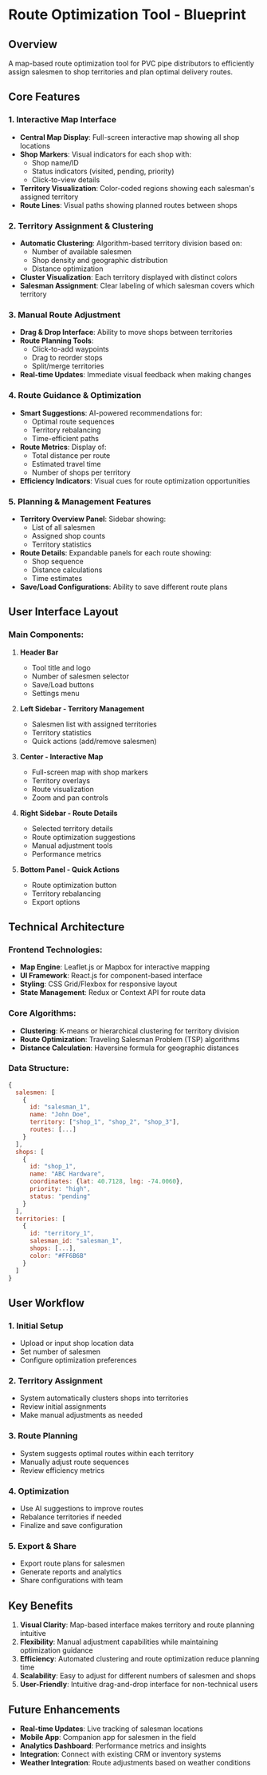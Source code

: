 # Route Optimization Tool - Blueprint

## Overview
A map-based route optimization tool for PVC pipe distributors to efficiently assign salesmen to shop territories and plan optimal delivery routes.

## Core Features

### 1. Interactive Map Interface
- **Central Map Display**: Full-screen interactive map showing all shop locations
- **Shop Markers**: Visual indicators for each shop with:
  - Shop name/ID
  - Status indicators (visited, pending, priority)
  - Click-to-view details
- **Territory Visualization**: Color-coded regions showing each salesman's assigned territory
- **Route Lines**: Visual paths showing planned routes between shops

### 2. Territory Assignment & Clustering
- **Automatic Clustering**: Algorithm-based territory division based on:
  - Number of available salesmen
  - Shop density and geographic distribution
  - Distance optimization
- **Cluster Visualization**: Each territory displayed with distinct colors
- **Salesman Assignment**: Clear labeling of which salesman covers which territory

### 3. Manual Route Adjustment
- **Drag & Drop Interface**: Ability to move shops between territories
- **Route Planning Tools**: 
  - Click-to-add waypoints
  - Drag to reorder stops
  - Split/merge territories
- **Real-time Updates**: Immediate visual feedback when making changes

### 4. Route Guidance & Optimization
- **Smart Suggestions**: AI-powered recommendations for:
  - Optimal route sequences
  - Territory rebalancing
  - Time-efficient paths
- **Route Metrics**: Display of:
  - Total distance per route
  - Estimated travel time
  - Number of shops per territory
- **Efficiency Indicators**: Visual cues for route optimization opportunities

### 5. Planning & Management Features
- **Territory Overview Panel**: Sidebar showing:
  - List of all salesmen
  - Assigned shop counts
  - Territory statistics
- **Route Details**: Expandable panels for each route showing:
  - Shop sequence
  - Distance calculations
  - Time estimates
- **Save/Load Configurations**: Ability to save different route plans

## User Interface Layout

### Main Components:
1. **Header Bar**
   - Tool title and logo
   - Number of salesmen selector
   - Save/Load buttons
   - Settings menu

2. **Left Sidebar - Territory Management**
   - Salesmen list with assigned territories
   - Territory statistics
   - Quick actions (add/remove salesmen)

3. **Center - Interactive Map**
   - Full-screen map with shop markers
   - Territory overlays
   - Route visualization
   - Zoom and pan controls

4. **Right Sidebar - Route Details**
   - Selected territory details
   - Route optimization suggestions
   - Manual adjustment tools
   - Performance metrics

5. **Bottom Panel - Quick Actions**
   - Route optimization button
   - Territory rebalancing
   - Export options

## Technical Architecture

### Frontend Technologies:
- **Map Engine**: Leaflet.js or Mapbox for interactive mapping
- **UI Framework**: React.js for component-based interface
- **Styling**: CSS Grid/Flexbox for responsive layout
- **State Management**: Redux or Context API for route data

### Core Algorithms:
- **Clustering**: K-means or hierarchical clustering for territory division
- **Route Optimization**: Traveling Salesman Problem (TSP) algorithms
- **Distance Calculation**: Haversine formula for geographic distances

### Data Structure:
```javascript
{
  salesmen: [
    {
      id: "salesman_1",
      name: "John Doe",
      territory: ["shop_1", "shop_2", "shop_3"],
      routes: [...]
    }
  ],
  shops: [
    {
      id: "shop_1",
      name: "ABC Hardware",
      coordinates: {lat: 40.7128, lng: -74.0060},
      priority: "high",
      status: "pending"
    }
  ],
  territories: [
    {
      id: "territory_1",
      salesman_id: "salesman_1",
      shops: [...],
      color: "#FF6B6B"
    }
  ]
}
```

## User Workflow

### 1. Initial Setup
- Upload or input shop location data
- Set number of salesmen
- Configure optimization preferences

### 2. Territory Assignment
- System automatically clusters shops into territories
- Review initial assignments
- Make manual adjustments as needed

### 3. Route Planning
- System suggests optimal routes within each territory
- Manually adjust route sequences
- Review efficiency metrics

### 4. Optimization
- Use AI suggestions to improve routes
- Rebalance territories if needed
- Finalize and save configuration

### 5. Export & Share
- Export route plans for salesmen
- Generate reports and analytics
- Share configurations with team

## Key Benefits

1. **Visual Clarity**: Map-based interface makes territory and route planning intuitive
2. **Flexibility**: Manual adjustment capabilities while maintaining optimization guidance
3. **Efficiency**: Automated clustering and route optimization reduce planning time
4. **Scalability**: Easy to adjust for different numbers of salesmen and shops
5. **User-Friendly**: Intuitive drag-and-drop interface for non-technical users

## Future Enhancements

- **Real-time Updates**: Live tracking of salesman locations
- **Mobile App**: Companion app for salesmen in the field
- **Analytics Dashboard**: Performance metrics and insights
- **Integration**: Connect with existing CRM or inventory systems
- **Weather Integration**: Route adjustments based on weather conditions
